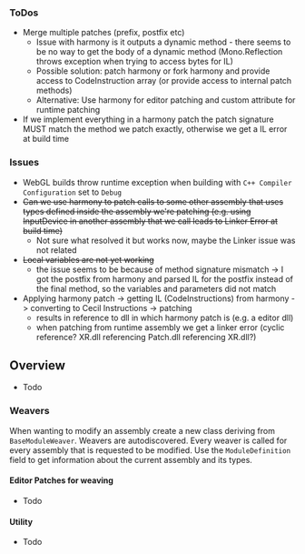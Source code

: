 
### ToDos
- Merge multiple patches (prefix, postfix etc)
  - Issue with harmony is it outputs a dynamic method - there seems to be no way to get the body of a dynamic method (Mono.Reflection throws exception when trying to access bytes for IL)
  - Possible solution: patch harmony or fork harmony and provide access to CodeInstruction array (or provide access to internal patch methods)
  - Alternative: Use harmony for editor patching and custom attribute for runtime patching
- If we implement everything in a harmony patch the patch signature MUST match the method we patch exactly, otherwise we get a IL error at build time


### Issues

- WebGL builds throw runtime exception when building with ``C++ Compiler Configuration`` set to ``Debug``
- ~~Can we use harmony to patch calls to some other assembly that uses types defined inside the assembly we're patching (e.g. using InputDevice in another assembly that we call leads to Linker Error at build time)~~
  - Not sure what resolved it but works now, maybe the Linker issue was not related
- ~~Local variables are not yet working~~ 
  - the issue seems to be because of method signature mismatch -> I got the postfix from harmony and parsed IL for the postfix instead of the final method, so the variables and parameters did not match
- Applying harmony patch -> getting IL (CodeInstructions) from harmony -> converting to Cecil Instructions -> patching 
  - results in reference to dll in which harmony patch is (e.g. a editor dll)
  - when patching from runtime assembly we get a linker error (cyclic reference? XR.dll referencing Patch.dll referencing XR.dll?)

## Overview

- Todo

### Weavers

When wanting to modify an assembly create a new class deriving from ``BaseModuleWeaver``. Weavers are autodiscovered. Every weaver is called for every assembly that is requested to be modified. Use the ``ModuleDefinition`` field to get information about the current assembly and its types.

#### Editor Patches for weaving

- Todo

#### Utility

- Todo